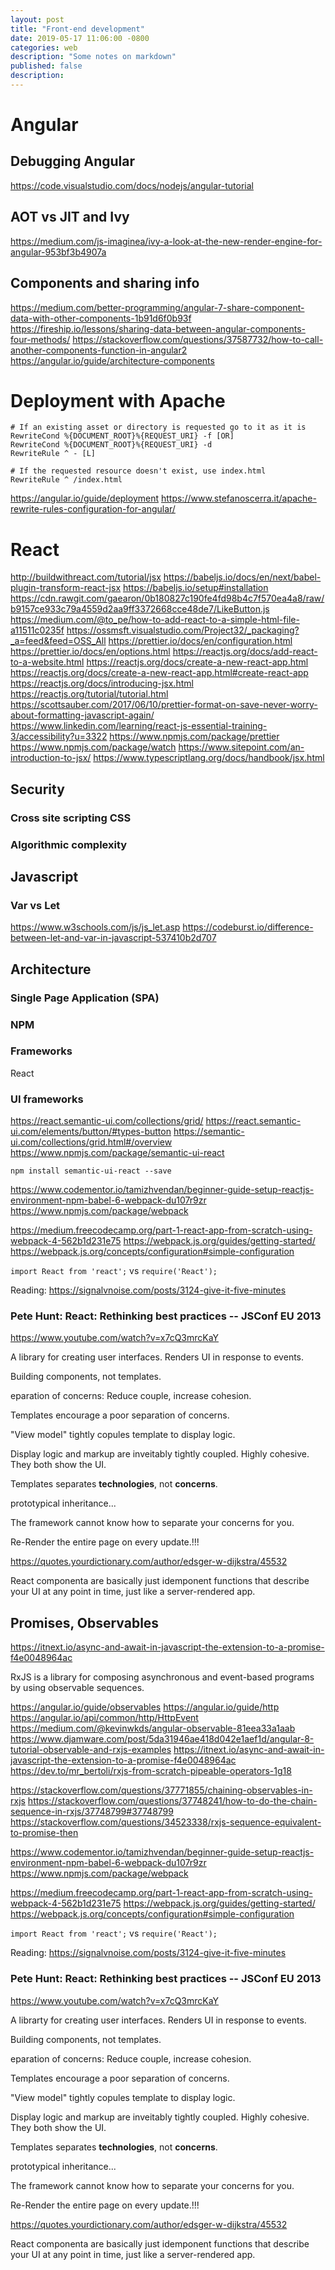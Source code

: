 ```yaml
---
layout: post
title: "Front-end development"
date: 2019-05-17 11:06:00 -0800
categories: web
description: "Some notes on markdown"
published: false
description:
---
```


# Angular

## Debugging Angular

https://code.visualstudio.com/docs/nodejs/angular-tutorial

## AOT vs JIT and Ivy

https://medium.com/js-imaginea/ivy-a-look-at-the-new-render-engine-for-angular-953bf3b4907a

## Components and sharing info
https://medium.com/better-programming/angular-7-share-component-data-with-other-components-1b91d6f0b93f
https://fireship.io/lessons/sharing-data-between-angular-components-four-methods/
https://stackoverflow.com/questions/37587732/how-to-call-another-components-function-in-angular2
https://angular.io/guide/architecture-components

# Deployment with Apache

```
# If an existing asset or directory is requested go to it as it is
RewriteCond %{DOCUMENT_ROOT}%{REQUEST_URI} -f [OR]
RewriteCond %{DOCUMENT_ROOT}%{REQUEST_URI} -d
RewriteRule ^ - [L]

# If the requested resource doesn't exist, use index.html
RewriteRule ^ /index.html
```
https://angular.io/guide/deployment
https://www.stefanoscerra.it/apache-rewrite-rules-configuration-for-angular/

# React
http://buildwithreact.com/tutorial/jsx
https://babeljs.io/docs/en/next/babel-plugin-transform-react-jsx
https://babeljs.io/setup#installation
https://cdn.rawgit.com/gaearon/0b180827c190fe4fd98b4c7f570ea4a8/raw/b9157ce933c79a4559d2aa9ff3372668cce48de7/LikeButton.js
https://medium.com/@to_pe/how-to-add-react-to-a-simple-html-file-a11511c0235f
https://ossmsft.visualstudio.com/Project32/_packaging?_a=feed&feed=OSS_All
https://prettier.io/docs/en/configuration.html
https://prettier.io/docs/en/options.html
https://reactjs.org/docs/add-react-to-a-website.html
https://reactjs.org/docs/create-a-new-react-app.html
https://reactjs.org/docs/create-a-new-react-app.html#create-react-app
https://reactjs.org/docs/introducing-jsx.html
https://reactjs.org/tutorial/tutorial.html
https://scottsauber.com/2017/06/10/prettier-format-on-save-never-worry-about-formatting-javascript-again/
https://www.linkedin.com/learning/react-js-essential-training-3/accessibility?u=3322
https://www.npmjs.com/package/prettier
https://www.npmjs.com/package/watch
https://www.sitepoint.com/an-introduction-to-jsx/
https://www.typescriptlang.org/docs/handbook/jsx.html

## Security

### Cross site scripting CSS

### Algorithmic complexity

## Javascript
### Var vs Let
https://www.w3schools.com/js/js_let.asp
https://codeburst.io/difference-between-let-and-var-in-javascript-537410b2d707

## Architecture

### Single Page Application (SPA)

### NPM

### Frameworks

React

### UI frameworks

https://react.semantic-ui.com/collections/grid/
https://react.semantic-ui.com/elements/button/#types-button
https://semantic-ui.com/collections/grid.html#/overview
https://www.npmjs.com/package/semantic-ui-react

    npm install semantic-ui-react --save




https://www.codementor.io/tamizhvendan/beginner-guide-setup-reactjs-environment-npm-babel-6-webpack-du107r9zr
https://www.npmjs.com/package/webpack

https://medium.freecodecamp.org/part-1-react-app-from-scratch-using-webpack-4-562b1d231e75
https://webpack.js.org/guides/getting-started/
https://webpack.js.org/concepts/configuration#simple-configuration



`import React from 'react';` vs `require('React');`

Reading:
https://signalvnoise.com/posts/3124-give-it-five-minutes

### Pete Hunt: React: Rethinking best practices -- JSConf EU 2013
https://www.youtube.com/watch?v=x7cQ3mrcKaY

A library for creating user interfaces. Renders UI in response to events.

Building components, not templates.

eparation of concerns:
Reduce couple, increase cohesion.

Templates encourage a poor separation of concerns.

"View model" tightly copules template to display logic.

Display logic and markup are inveitably tightly coupled. Highly cohesive. They both show the UI.

Templates separates **technologies**, not **concerns**.

prototypical inheritance... 

The framework cannot know how to separate your concerns for you. 

Re-Render the entire page on every update.!!! 

https://quotes.yourdictionary.com/author/edsger-w-dijkstra/45532

React componenta are basically just idemponent functions that describe your UI at any point in time, just like a server-rendered app.


## Promises, Observables

https://itnext.io/async-and-await-in-javascript-the-extension-to-a-promise-f4e0048964ac


RxJS is a library for composing asynchronous and event-based programs by using observable sequences.




https://angular.io/guide/observables
https://angular.io/guide/http
https://angular.io/api/common/http/HttpEvent
https://medium.com/@kevinwkds/angular-observable-81eea33a1aab
https://www.djamware.com/post/5da31946ae418d042e1aef1d/angular-8-tutorial-observable-and-rxjs-examples
https://itnext.io/async-and-await-in-javascript-the-extension-to-a-promise-f4e0048964ac
https://dev.to/mr_bertoli/rxjs-from-scratch-pipeable-operators-1g18

https://stackoverflow.com/questions/37771855/chaining-observables-in-rxjs
https://stackoverflow.com/questions/37748241/how-to-do-the-chain-sequence-in-rxjs/37748799#37748799
https://stackoverflow.com/questions/34523338/rxjs-sequence-equivalent-to-promise-then




https://www.codementor.io/tamizhvendan/beginner-guide-setup-reactjs-environment-npm-babel-6-webpack-du107r9zr
https://www.npmjs.com/package/webpack

https://medium.freecodecamp.org/part-1-react-app-from-scratch-using-webpack-4-562b1d231e75
https://webpack.js.org/guides/getting-started/
https://webpack.js.org/concepts/configuration#simple-configuration



`import React from 'react';` vs `require('React');`

Reading:
https://signalvnoise.com/posts/3124-give-it-five-minutes

### Pete Hunt: React: Rethinking best practices -- JSConf EU 2013
https://www.youtube.com/watch?v=x7cQ3mrcKaY

A librarty for creating user interfaces. Renders UI in response to events.

Building components, not templates.

eparation of concerns:
Reduce couple, increase cohesion.

Templates encourage a poor separation of concerns.

"View model" tightly copules template to display logic.

Display logic and markup are inveitably tightly coupled. Highly cohesive. They both show the UI.

Templates separates **technologies**, not **concerns**.

prototypical inheritance... 

The framework cannot know how to separate your concerns for you. 

Re-Render the entire page on every update.!!! 

https://quotes.yourdictionary.com/author/edsger-w-dijkstra/45532

React componenta are basically just idemponent functions that describe your UI at any point in time, just like a server-rendered app.


